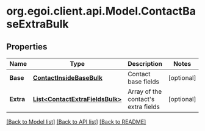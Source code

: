 
# org.egoi.client.api.Model.ContactBaseExtraBulk

## Properties

Name | Type | Description | Notes
------------ | ------------- | ------------- | -------------
**Base** | [**ContactInsideBaseBulk**](ContactInsideBaseBulk.md) | Contact base fields | [optional] 
**Extra** | [**List&lt;ContactExtraFieldsBulk&gt;**](ContactExtraFieldsBulk.md) | Array of the contact&#39;s extra fields | [optional] 

[[Back to Model list]](../README.md#documentation-for-models)
[[Back to API list]](../README.md#documentation-for-api-endpoints)
[[Back to README]](../README.md)

